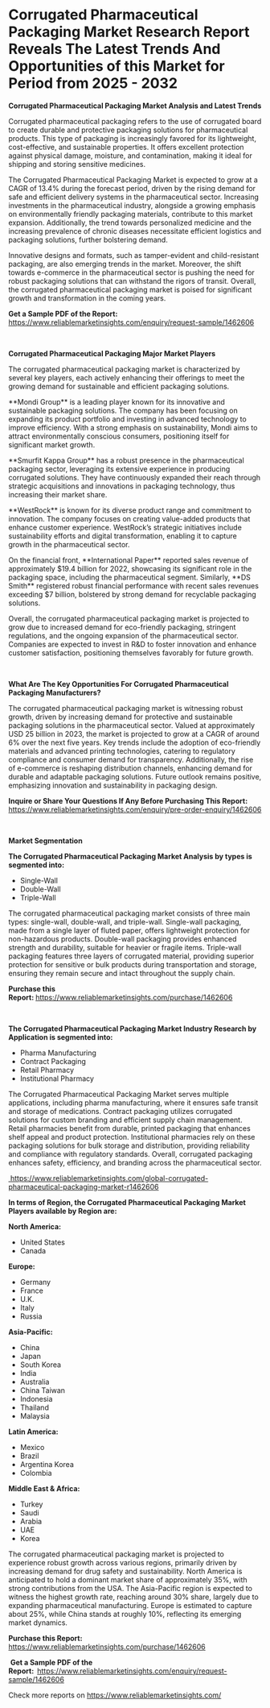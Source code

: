 <p><h1>Corrugated Pharmaceutical Packaging Market Research Report Reveals The Latest Trends And Opportunities of this Market for Period from 2025 - 2032</h1></p><p><strong>Corrugated Pharmaceutical Packaging Market Analysis and Latest Trends</strong></p>
<p><p>Corrugated pharmaceutical packaging refers to the use of corrugated board to create durable and protective packaging solutions for pharmaceutical products. This type of packaging is increasingly favored for its lightweight, cost-effective, and sustainable properties. It offers excellent protection against physical damage, moisture, and contamination, making it ideal for shipping and storing sensitive medicines.</p><p>The Corrugated Pharmaceutical Packaging Market is expected to grow at a CAGR of 13.4% during the forecast period, driven by the rising demand for safe and efficient delivery systems in the pharmaceutical sector. Increasing investments in the pharmaceutical industry, alongside a growing emphasis on environmentally friendly packaging materials, contribute to this market expansion. Additionally, the trend towards personalized medicine and the increasing prevalence of chronic diseases necessitate efficient logistics and packaging solutions, further bolstering demand.</p><p>Innovative designs and formats, such as tamper-evident and child-resistant packaging, are also emerging trends in the market. Moreover, the shift towards e-commerce in the pharmaceutical sector is pushing the need for robust packaging solutions that can withstand the rigors of transit. Overall, the corrugated pharmaceutical packaging market is poised for significant growth and transformation in the coming years.</p></p>
<p><strong>Get a Sample PDF of the Report:&nbsp;</strong> <a href="https://www.reliablemarketinsights.com/enquiry/request-sample/1462606?utm_campaign=2885&utm_medium=2&utm_source=Github&utm_content=ia&utm_term=08032025&utm_id=corrugated-pharmaceutical-packaging">https://www.reliablemarketinsights.com/enquiry/request-sample/1462606</a></p>
<p>&nbsp;</p>
<p><strong>Corrugated Pharmaceutical Packaging Major Market Players</strong></p>
<p><p>The corrugated pharmaceutical packaging market is characterized by several key players, each actively enhancing their offerings to meet the growing demand for sustainable and efficient packaging solutions. </p><p>**Mondi Group** is a leading player known for its innovative and sustainable packaging solutions. The company has been focusing on expanding its product portfolio and investing in advanced technology to improve efficiency. With a strong emphasis on sustainability, Mondi aims to attract environmentally conscious consumers, positioning itself for significant market growth. </p><p>**Smurfit Kappa Group** has a robust presence in the pharmaceutical packaging sector, leveraging its extensive experience in producing corrugated solutions. They have continuously expanded their reach through strategic acquisitions and innovations in packaging technology, thus increasing their market share. </p><p>**WestRock** is known for its diverse product range and commitment to innovation. The company focuses on creating value-added products that enhance customer experience. WestRock’s strategic initiatives include sustainability efforts and digital transformation, enabling it to capture growth in the pharmaceutical sector.</p><p>On the financial front, **International Paper** reported sales revenue of approximately $19.4 billion for 2022, showcasing its significant role in the packaging space, including the pharmaceutical segment. Similarly, **DS Smith** registered robust financial performance with recent sales revenues exceeding $7 billion, bolstered by strong demand for recyclable packaging solutions.</p><p>Overall, the corrugated pharmaceutical packaging market is projected to grow due to increased demand for eco-friendly packaging, stringent regulations, and the ongoing expansion of the pharmaceutical sector. Companies are expected to invest in R&D to foster innovation and enhance customer satisfaction, positioning themselves favorably for future growth.</p></p>
<p>&nbsp;</p>
<p><strong>What Are The Key Opportunities For Corrugated Pharmaceutical Packaging Manufacturers?</strong></p>
<p><p>The corrugated pharmaceutical packaging market is witnessing robust growth, driven by increasing demand for protective and sustainable packaging solutions in the pharmaceutical sector. Valued at approximately USD 25 billion in 2023, the market is projected to grow at a CAGR of around 6% over the next five years. Key trends include the adoption of eco-friendly materials and advanced printing technologies, catering to regulatory compliance and consumer demand for transparency. Additionally, the rise of e-commerce is reshaping distribution channels, enhancing demand for durable and adaptable packaging solutions. Future outlook remains positive, emphasizing innovation and sustainability in packaging design.</p></p>
<p><strong>Inquire or Share Your Questions If Any Before Purchasing This Report:</strong> <a href="https://www.reliablemarketinsights.com/enquiry/pre-order-enquiry/1462606?utm_campaign=2885&utm_medium=2&utm_source=Github&utm_content=ia&utm_term=08032025&utm_id=corrugated-pharmaceutical-packaging">https://www.reliablemarketinsights.com/enquiry/pre-order-enquiry/1462606</a></p>
<p>&nbsp;</p>
<p><strong>Market Segmentation</strong></p>
<p><strong>The Corrugated Pharmaceutical Packaging Market Analysis by types is segmented into:</strong></p>
<p><ul><li>Single-Wall</li><li>Double-Wall</li><li>Triple-Wall</li></ul></p>
<p><p>The corrugated pharmaceutical packaging market consists of three main types: single-wall, double-wall, and triple-wall. Single-wall packaging, made from a single layer of fluted paper, offers lightweight protection for non-hazardous products. Double-wall packaging provides enhanced strength and durability, suitable for heavier or fragile items. Triple-wall packaging features three layers of corrugated material, providing superior protection for sensitive or bulk products during transportation and storage, ensuring they remain secure and intact throughout the supply chain.</p></p>
<p><strong>Purchase this Report:&nbsp;</strong><a href="https://www.reliablemarketinsights.com/purchase/1462606?utm_campaign=2885&utm_medium=2&utm_source=Github&utm_content=ia&utm_term=08032025&utm_id=corrugated-pharmaceutical-packaging">https://www.reliablemarketinsights.com/purchase/1462606</a></p>
<p>&nbsp;</p>
<p><strong>The Corrugated Pharmaceutical Packaging Market Industry Research by Application is segmented into:</strong></p>
<p><ul><li>Pharma Manufacturing</li><li>Contract Packaging</li><li>Retail Pharmacy</li><li>Institutional Pharmacy</li></ul></p>
<p><p>The Corrugated Pharmaceutical Packaging Market serves multiple applications, including pharma manufacturing, where it ensures safe transit and storage of medications. Contract packaging utilizes corrugated solutions for custom branding and efficient supply chain management. Retail pharmacies benefit from durable, printed packaging that enhances shelf appeal and product protection. Institutional pharmacies rely on these packaging solutions for bulk storage and distribution, providing reliability and compliance with regulatory standards. Overall, corrugated packaging enhances safety, efficiency, and branding across the pharmaceutical sector.</p></p>
<p><a href="https://www.reliablemarketinsights.com/global-corrugated-pharmaceutical-packaging-market-r1462606?utm_campaign=2885&utm_medium=2&utm_source=Github&utm_content=ia&utm_term=08032025&utm_id=corrugated-pharmaceutical-packaging">&nbsp;https://www.reliablemarketinsights.com/global-corrugated-pharmaceutical-packaging-market-r1462606</a></p>
<p><strong>In terms of Region, the Corrugated Pharmaceutical Packaging Market Players available by Region are:</strong></p>
<p>
    <p> <strong> North America: </strong>
        <ul>
            <li>United States</li>
            <li>Canada</li>
        </ul>
        </p> 
    <p> <strong> Europe: </strong>
        <ul>
            <li>Germany</li>
            <li>France</li>
            <li>U.K.</li>
            <li>Italy</li>
            <li>Russia</li>
        </ul>
        </p> 
    <p> <strong> Asia-Pacific: </strong>
        <ul>
            <li>China</li>
            <li>Japan</li>
            <li>South Korea</li>
            <li>India</li>
            <li>Australia</li>
            <li>China Taiwan</li>
            <li>Indonesia</li>
            <li>Thailand</li>
            <li>Malaysia</li>
        </ul>
        </p> 
    <p> <strong> Latin America: </strong>
        <ul>
            <li>Mexico</li>
            <li>Brazil</li>
            <li>Argentina Korea</li>
            <li>Colombia</li>
        </ul>
        </p> 
    <p> <strong> Middle East & Africa: </strong>
        <ul>
            <li>Turkey</li>
            <li>Saudi</li>
            <li>Arabia</li>
            <li>UAE</li>
            <li>Korea</li>
        </ul>
    </p>
    </p>
<p><p>The corrugated pharmaceutical packaging market is projected to experience robust growth across various regions, primarily driven by increasing demand for drug safety and sustainability. North America is anticipated to hold a dominant market share of approximately 35%, with strong contributions from the USA. The Asia-Pacific region is expected to witness the highest growth rate, reaching around 30% share, largely due to expanding pharmaceutical manufacturing. Europe is estimated to capture about 25%, while China stands at roughly 10%, reflecting its emerging market dynamics.</p></p>
<p><strong>Purchase this Report: </strong><a href="https://www.reliablemarketinsights.com/purchase/1462606?utm_campaign=2885&utm_medium=2&utm_source=Github&utm_content=ia&utm_term=08032025&utm_id=corrugated-pharmaceutical-packaging">https://www.reliablemarketinsights.com/purchase/1462606</a></p>
<p>&nbsp;<strong>Get a Sample PDF of the Report:&nbsp;&nbsp;</strong><a href="https://www.reliablemarketinsights.com/enquiry/request-sample/1462606?utm_campaign=2885&utm_medium=2&utm_source=Github&utm_content=ia&utm_term=08032025&utm_id=corrugated-pharmaceutical-packaging">https://www.reliablemarketinsights.com/enquiry/request-sample/1462606</a></p>
<p><strong></strong></p>
<p>Check more reports on <a href="https://www.reliablemarketinsights.com/?utm_campaign=2885&utm_medium=2&utm_source=Github&utm_content=ia&utm_term=08032025&utm_id=corrugated-pharmaceutical-packaging">https://www.reliablemarketinsights.com/</a></p>